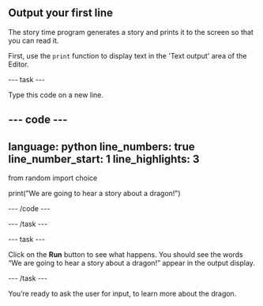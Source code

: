 ## Output your first line

The story time program generates a story and prints it to the screen so that you can read it. 

First, use the `print` function to display text in the 'Text output' area of the Editor.

--- task ---

Type this code on a new line.

--- code ---
---
language: python
line_numbers: true
line_number_start: 1
line_highlights: 3
---
from random import choice

print("We are going to hear a story about a dragon!")

--- /code ---

--- /task ---

--- task ---

Click on the <strong>Run</strong> button to see what happens. You should see the words “We are going to hear a story about a dragon!” appear in the output display.

--- /task ---

You’re ready to ask the user for input, to learn more about the dragon.
